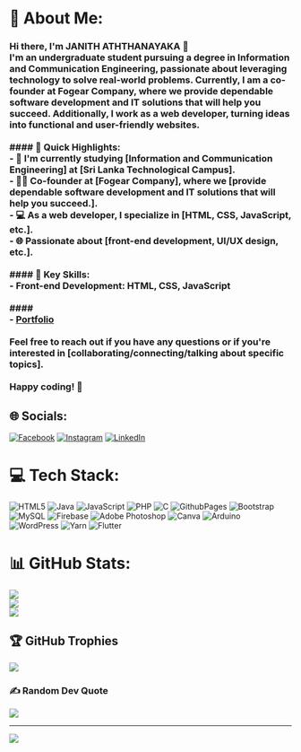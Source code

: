 # 💫 About Me:
### Hi there, I'm JANITH ATHTHANAYAKA 👋<br>I'm an undergraduate student pursuing a degree in Information and Communication Engineering, passionate about leveraging technology to solve real-world problems. Currently, I am a co-founder at Fogear Company, where we provide dependable software development and IT solutions that will help you succeed. Additionally, I work as a web developer, turning ideas into functional and user-friendly websites.<br><br>#### 🚀 Quick Highlights:<br>- 🔭 I'm currently studying [Information and Communication Engineering] at [Sri Lanka Technological Campus].<br>- 👨‍💻 Co-founder at [Fogear Company], where we [provide dependable software development and IT solutions that will help you succeed.].<br>- 💻 As a web developer, I specialize in [HTML, CSS, JavaScript, etc.].<br>- 🌐 Passionate about [front-end development, UI/UX design, etc.].<br><br>#### 🌟 Key Skills:<br>- Front-end Development: HTML, CSS, JavaScript<br><br>#### <br>- [Portfolio](https://janithaththanayaka.engineer/)<br><br>Feel free to reach out if you have any questions or if you're interested in [collaborating/connecting/talking about specific topics].<br><br>Happy coding! 🚀<br>


## 🌐 Socials:
[![Facebook](https://img.shields.io/badge/Facebook-%231877F2.svg?logo=Facebook&logoColor=white)](https://facebook.com/Janith-Sheshan-Aththanayaka) [![Instagram](https://img.shields.io/badge/Instagram-%23E4405F.svg?logo=Instagram&logoColor=white)](https://instagram.com/mr_s_h_e_s_h) [![LinkedIn](https://img.shields.io/badge/LinkedIn-%230077B5.svg?logo=linkedin&logoColor=white)](https://linkedin.com/in/Janith-Aththanayaka) 

# 💻 Tech Stack:
![HTML5](https://img.shields.io/badge/html5-%23E34F26.svg?style=for-the-badge&logo=html5&logoColor=white) ![Java](https://img.shields.io/badge/java-%23ED8B00.svg?style=for-the-badge&logo=openjdk&logoColor=white) ![JavaScript](https://img.shields.io/badge/javascript-%23323330.svg?style=for-the-badge&logo=javascript&logoColor=%23F7DF1E) ![PHP](https://img.shields.io/badge/php-%23777BB4.svg?style=for-the-badge&logo=php&logoColor=white) ![C](https://img.shields.io/badge/c-%2300599C.svg?style=for-the-badge&logo=c&logoColor=white) ![GithubPages](https://img.shields.io/badge/github%20pages-121013?style=for-the-badge&logo=github&logoColor=white) ![Bootstrap](https://img.shields.io/badge/bootstrap-%238511FA.svg?style=for-the-badge&logo=bootstrap&logoColor=white) ![MySQL](https://img.shields.io/badge/mysql-%2300000f.svg?style=for-the-badge&logo=mysql&logoColor=white) ![Firebase](https://img.shields.io/badge/Firebase-039BE5?style=for-the-badge&logo=Firebase&logoColor=white) ![Adobe Photoshop](https://img.shields.io/badge/adobe%20photoshop-%2331A8FF.svg?style=for-the-badge&logo=adobe%20photoshop&logoColor=white) ![Canva](https://img.shields.io/badge/Canva-%2300C4CC.svg?style=for-the-badge&logo=Canva&logoColor=white) ![Arduino](https://img.shields.io/badge/-Arduino-00979D?style=for-the-badge&logo=Arduino&logoColor=white) ![WordPress](https://img.shields.io/badge/WordPress-%23117AC9.svg?style=for-the-badge&logo=WordPress&logoColor=white) ![Yarn](https://img.shields.io/badge/yarn-%232C8EBB.svg?style=for-the-badge&logo=yarn&logoColor=white) ![Flutter](https://img.shields.io/badge/Flutter-%2302569B.svg?style=for-the-badge&logo=Flutter&logoColor=white)
# 📊 GitHub Stats:
![](https://github-readme-stats.vercel.app/api?username=JanithSheshan&theme=dark&hide_border=true&include_all_commits=true&count_private=false)<br/>
![](https://github-readme-streak-stats.herokuapp.com/?user=JanithSheshan&theme=dark&hide_border=true)<br/>
![](https://github-readme-stats.vercel.app/api/top-langs/?username=JanithSheshan&theme=dark&hide_border=true&include_all_commits=true&count_private=false&layout=compact)

## 🏆 GitHub Trophies
![](https://github-profile-trophy.vercel.app/?username=JanithSheshan&theme=radical&no-frame=true&no-bg=true&margin-w=4)

### ✍️ Random Dev Quote
![](https://quotes-github-readme.vercel.app/api?type=horizontal&theme=radical)

---
[![](https://visitcount.itsvg.in/api?id=JanithSheshan&icon=5&color=12)](https://visitcount.itsvg.in)

<!-- Proudly created with GPRM ( https://gprm.itsvg.in ) -->
